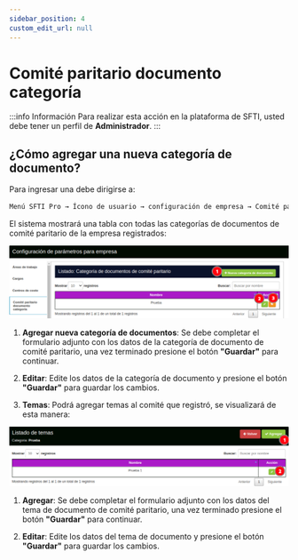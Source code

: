 ```yaml
---
sidebar_position: 4
custom_edit_url: null
---
```

# Comité paritario documento categoría

:::info Información 
Para realizar esta acción en la plataforma de SFTI, usted debe tener un perfil de **Administrador**.
:::

## ¿Cómo agregar una nueva categoría de documento?
Para ingresar una debe dirigirse a:

<div align="center">

```bash
Menú SFTI Pro → Ícono de usuario → configuración de empresa → Comité paritario documento categoría
```
</div>

El sistema mostrará una tabla con todas las categorías de documentos de comité paritario de la empresa registrados:

<div align="center">

![comité paritario documento categoría](/img/img_manual/img_configuracion/2023-08-08_09-24.png)

</div>

1. **Agregar nueva categoría de documentos**: Se debe completar el formulario adjunto con los datos de la categoría de documento de comité paritario, una vez terminado presione el botón **"Guardar"** para continuar.

2. **Editar**: Edite los datos de la categoría de documento y presione el botón **"Guardar"** para guardar los cambios.

3. **Temas**: Podrá agregar temas al comité que registró, se visualizará de esta manera:

<div align="center">

![temas](/img/img_manual/img_configuracion/2023-08-08_09-25.png)

</div>

1. **Agregar**: Se debe completar el formulario adjunto con los datos del tema de documento de comité paritario, una vez terminado presione el botón **"Guardar"** para continuar.

2. **Editar**: Edite los datos del tema de documento y presione el botón **"Guardar"** para guardar los cambios.

